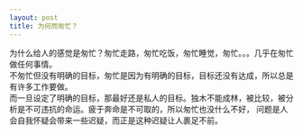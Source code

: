 ```yaml
---
layout: post
title: 为何而匆忙？
---
```

为什么给人的感觉是匆忙？匆忙走路，匆忙吃饭，匆忙睡觉，匆忙。。。几乎在匆忙做任何事情。  
不匆忙但没有明确的目标，匆忙是因为有明确的目标，目标还没有达成，所以总是有许多工作要做。  
而一旦设定了明确的目标，那最好还是私人的目标。独木不能成林，被比较，被分析是不可违抗的命运。疲于奔命是不可取的，所以匆忙也没什么不好，
问题是人会自我怀疑会带来一些迟疑，而正是这种迟疑让人裹足不前。
